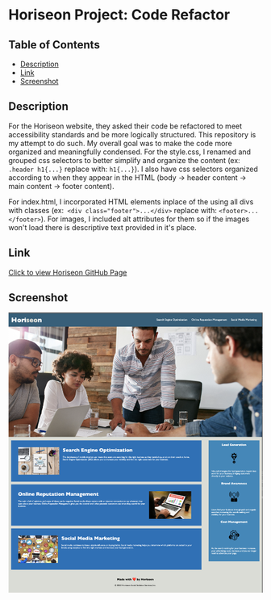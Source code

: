 # Horiseon Project: Code Refactor


## Table of Contents
- [Description](#description)
- [Link](#link)
- [Screenshot](#screenshot)

## Description
For the Horiseon website, they asked their code be refactored to meet accessibility standards and be more logically structured. This repository is my attempt to do such. My overall goal was to make the code more organized and meaningfully condensed. For the style.css, I renamed and grouped css selectors to better simplify and organize the content (ex:``` .header h1{...}``` replace with: ```h1{...}```). I also have css selectors organized according to when they appear in the HTML (body -> header content -> main content -> footer content). 

For index.html, I incorporated HTML elements inplace of the using all divs with classes (ex:``` <div class="footer">...</div>``` replace with: ```<footer>...</footer>```). For images, I included alt attributes for them so if the images won't load there is descriptive text provided in it's place.

## Link
[Click to view Horiseon GitHub Page](https://maggiemcc.github.io/Horiseon/)

## Screenshot
![](screenshot.png)